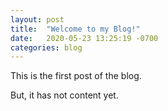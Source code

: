 ```yaml
---
layout: post
title:  "Welcome to my Blog!"
date:   2020-05-23 13:25:19 -0700
categories: blog
---
```


This is the first post of the blog.

But, it has not content yet.
